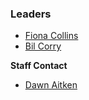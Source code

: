 ### Leaders
* [Fiona Collins](mailto://fiona.collins@owasp.org)
* [Bil Corry](mailto://bil.corry@owasp.org)

**Staff Contact**
- [Dawn Aitken](mailto://dawn.aitken@owasp.com)


